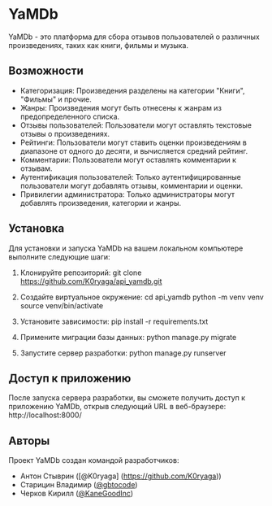 # YaMDb

YaMDb - это платформа для сбора отзывов пользователей о различных произведениях, таких как книги, фильмы и музыка.

## Возможности

- Категоризация: Произведения разделены на категории "Книги", "Фильмы" и прочие.
- Жанры: Произведения могут быть отнесены к жанрам из предопределенного списка.
- Отзывы пользователей: Пользователи могут оставлять текстовые отзывы о произведениях.
- Рейтинги: Пользователи могут ставить оценки произведениям в диапазоне от одного до десяти, и вычисляется средний рейтинг.
- Комментарии: Пользователи могут оставлять комментарии к отзывам.
- Аутентификация пользователей: Только аутентифицированные пользователи могут добавлять отзывы, комментарии и оценки.
- Привилегии администратора: Только администраторы могут добавлять произведения, категории и жанры.

## Установка

Для установки и запуска YaMDb на вашем локальном компьютере выполните следующие шаги:

1. Клонируйте репозиторий:
   git clone https://github.com/K0ryaga/api_yamdb.git

2. Создайте виртуальное окружение:
    cd api_yamdb
    python -m venv venv
    source venv/bin/activate

3. Установите зависимости:
    pip install -r requirements.txt

4. Примените миграции базы данных:
    python manage.py migrate

5. Запустите сервер разработки:
    python manage.py runserver


## Доступ к приложению

После запуска сервера разработки, вы сможете получить доступ к приложению YaMDb, открыв следующий URL в веб-браузере: http://localhost:8000/

## Авторы

Проект YaMDb создан командой разработчиков:

- Антон Стыврин ([@K0ryaga] (https://github.com/K0ryaga))
- Старицин Владимир ([@gbtocode](https://github.com/gbtocode))
- Черков Кирилл ([@KaneGoodInc](https://github.com/KaneGoodInc))

